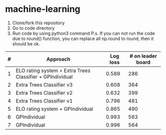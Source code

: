 # machine-learning

1. Clone/fork this repository
2. Go to code directory
3. Run code by using python3 command
P.s. If you can not run the code due to round() function, you can replace all np.round to round, then it should be ok.

\#       |  Approach |   Log loss     |	# on leader board
-------- | --------- | -------------- | ---------------------
1 |	ELO rating system + Extra Trees Classifier + GPIndividual |	0.589	| 286
2 |	Extra Trees Classifier v3 |	0.608 |	364
3 |	Extra Trees Classifier v2 |	0.632 |	399
4 |	Extra Trees Classifier v1 |	0.796 |	481
5 |	ELO rating system + GPIndividual |	0.865 |	490
6 |	GPIndividual |	0.993 |	563
7 |	GPIndividual |	0.996 |	564

